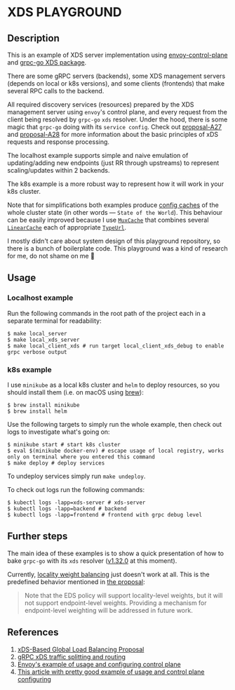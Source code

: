 # XDS PLAYGROUND

## Description

This is an example of XDS server implementation using [envoy-control-plane](https://github.com/envoyproxy/go-control-plane) and [grpc-go XDS package](https://github.com/grpc/grpc-go/tree/master/xds).

There are some gRPC servers (backends), some XDS management servers (depends on local or k8s versions), and some clients (frontends) that make several RPC calls to the backend. 

All required discovery services (resources) prepared by the XDS management server using `envoy`'s control plane, and every request from the client being resolved by `grpc-go` `xds` resolver. Under the hood, there is some magic that `grpc-go` doing with its `service config`. Check out [proposal-A27][proposal-a27] and [proposal-A28][proposal-a28] for more information about the basic principles of xDS requests and response processing.

The localhost example supports simple and naive emulation of updating/adding new endpoints (just RR through upstreams) to represent scaling/updates within 2 backends.

The k8s example is a more robust way to represent how it will work in your k8s cluster. 

Note that for simplifications both examples produce [config caches](https://github.com/envoyproxy/go-control-plane#resource-caching) of the whole cluster state (in other words — `State of the World`). This behaviour can be easily improved because I use [`MuxCache`](https://pkg.go.dev/github.com/envoyproxy/go-control-plane@v0.9.7/pkg/cache/v2#MuxCache) that combines several [`LinearCache`](https://pkg.go.dev/github.com/envoyproxy/go-control-plane@v0.9.7/pkg/cache/v2#LinearCache) each of appropriate [`TypeUrl`](https://pkg.go.dev/github.com/envoyproxy/go-control-plane@v0.9.7/pkg/resource/v2#pkg-constants).

I mostly didn't care about system design of this playground repository, so there is a bunch of boilerplate code. This playground was a kind of research for me, do not shame on me 🤗

## Usage

### Localhost example

Run the following commands in the root path of the project each in a separate terminal for readability:

```shell
$ make local_server
$ make local_xds_server
$ make local_client_xds # run target local_client_xds_debug to enable grpc verbose output
```

### k8s example

I use `minikube` as a local k8s cluster and `helm` to deploy resources, so you should install them (i.e. on macOS using [brew](https://brew.sh/)):

```shell
$ brew install minikube
$ brew install helm
```

Use the following targets to simply run the whole example, then check out logs to investigate what's going on:

```shell
$ minikube start # start k8s cluster
$ eval $(minikube docker-env) # escape usage of local registry, works only on terminal where you entered this command
$ make deploy # deploy services
```

To undeploy services simply run `make undeploy`.

To check out logs run the following commands:

```shell
$ kubectl logs -lapp=xds-server # xds-server
$ kubectl logs -lapp=backend # backend
$ kubectl logs -lapp=frontend # frontend with grpc debug level
```

## Further steps

The main idea of these examples is to show a quick presentation of how to bake `grpc-go` with its `xds` resolver ([v1.32.0](https://github.com/grpc/grpc-go/releases/tag/v1.32.0) at this moment).

Currently, [locality weight balancing](https://www.envoyproxy.io/docs/envoy/latest/intro/arch_overview/upstream/load_balancing/locality_weight) just doesn't work at all.
This is the predefined behavior mentioned in [the proposal][proposal-a27]:
> Note that the EDS policy will support locality-level weights, but it will not support endpoint-level weights. Providing a mechanism for endpoint-level weighting will be addressed in future work.

## References

1. [xDS-Based Global Load Balancing Proposal][proposal-a27]
1. [gRPC xDS traffic splitting and routing][proposal-a28]
1. [Envoy's example of usage and configuring control plane][dyplomat]
1. [This article with pretty good example of usage and control plane configuring][article]

[proposal-a27]:https://github.com/grpc/proposal/blob/master/A27-xds-global-load-balancing.md

[proposal-a28]:https://github.com/grpc/proposal/blob/master/A28-xds-traffic-splitting-and-routing.md

[dyplomat]:https://github.com/envoyproxy/go-control-plane/blob/master/examples/dyplomat/readme.md

[article]:https://medium.com/@salmaan.rashid/grpc-xds-loadbalancing-a05f8bd754b8
